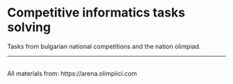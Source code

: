# Competitive informatics tasks solving

Tasks from bulgarian national competitions and the nation olimpiad. </br>
<hr></br>
All materials from:
https://arena.olimpiici.com
